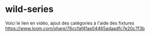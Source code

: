# wild-series

Voici le lien en vidéo, ajout des catégories à l'aide des fixtures
https://www.loom.com/share/76ccfaf4fae04465adaadfc7e20c7f3b
